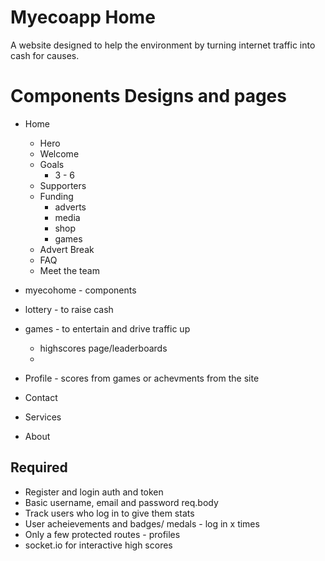 # Myecoapp Home

A website designed to help the environment by turning internet traffic into cash for causes.

# Components Designs and pages
- Home
  - Hero
  - Welcome
  - Goals
    - 3 - 6
  - Supporters
  - Funding 
    - adverts
    - media
    - shop
    - games
  - Advert Break
  - FAQ
  - Meet the team
  
- myecohome - components 
- lottery - to raise cash 
- games - to entertain and drive traffic up
  - highscores page/leaderboards
  - 
- Profile - scores from games or achevments from the site
- Contact
- Services
- About

## Required
- Register and login auth and token 
- Basic username, email and password req.body
- Track users who log in to give them stats
- User acheievements and badges/ medals - log in x times
- Only a few protected routes - profiles
- socket.io for interactive high scores